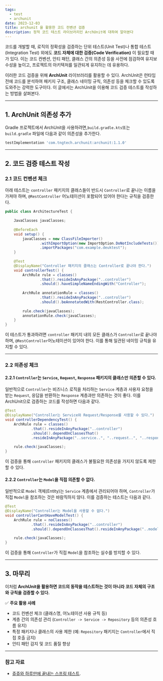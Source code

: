 ```yaml
---
tags:
  - test
  - archunit
date: 2023-12-03
title: archunit 을 활용한 코드 컨벤션 검증
description: 정적 코드 테스트 라이브러리인 ArchUnit에 대하여 알아본다
---
```

코드를 개발할 때, 로직의 정확성을 검증하는 단위 테스트(Unit Test)나 통합 테스트(Integration Test) 외에도 **코드 자체에 대한 검증(Code Verification)** 이 필요할 때가 있다. 이는 코드 컨벤션, 안티 패턴, 클래스 간의 의존성 등을 사전에 점검하여 유지보수성을 높이고, 프로젝트의 아키텍처를 일관되게 유지하는 데 유용하다.

이러한 코드 검증을 위해 **ArchUnit** 라이브러리를 활용할 수 있다. ArchUnit은 런타임 전에 코드를 분석하여 패키지 구조, 클래스 네이밍 규칙, 의존성 등을 체크할 수 있도록 도와주는 강력한 도구이다. 이 글에서는 ArchUnit을 이용해 코드 검증 테스트를 작성하는 방법을 살펴본다.

---

## 1. ArchUnit 의존성 추가

Gradle 프로젝트에서 ArchUnit을 사용하려면,`build.gradle.kts`또는`build.gradle` 파일에 다음과 같이 의존성을 추가한다.

```gradle
testImplementation 'com.tngtech.archunit:archunit:1.1.0'
```

---

## 2. 코드 검증 테스트 작성

### 2.1 코드 컨벤션 체크

아래 테스트는 `controller` 패키지의 클래스들이 반드시 `Controller`로 끝나는 이름을 가져야 하며, `@RestController` 어노테이션이 포함되어 있어야 한다는 규칙을 검증한다.

```java
public class ArchitectureTest {  
    
    JavaClasses javaClasses;  
    
    @BeforeEach  
    void setup() {  
        javaClasses = new ClassFileImporter()  
                .withImportOption(new ImportOption.DoNotIncludeTests())  
                .importPackages("com.example.deuktest");  
    }  
    
    @Test  
    @DisplayName("Controller 패키지의 클래스는 Controller로 끝나야 한다.")  
    void controllerTest() {  
        ArchRule rule = classes()  
                .that().resideInAnyPackage("..controller")  
                .should().haveSimpleNameEndingWith("Controller");  
    
        ArchRule annotationRule = classes()  
                .that().resideInAnyPackage("..controller")  
                .should().beAnnotatedWith(RestController.class);  
    
        rule.check(javaClasses);  
        annotationRule.check(javaClasses);  
    }  
}
```

이 테스트가 통과하려면 `controller` 패키지 내의 모든 클래스가 `Controller`로 끝나야 하며, `@RestController`어노테이션이 있어야 한다. 이를 통해 일관된 네이밍 규칙을 유지할 수 있다.

---

### 2.2 의존성 체크

#### 2.2.1 `Controller`는 `Service`, `Request`, `Response` 패키지의 클래스만 의존할 수 있다.

일반적으로 `Controller`는 비즈니스 로직을 처리하는 `Service` 계층과 사용자 요청을 받는 `Request`, 응답을 반환하는 `Response` 계층과만 의존하는 것이 좋다. 이를 ArchUnit으로 검증하는 코드를 작성하면 다음과 같다.

```java
@Test  
@DisplayName("Controller는 Service와 Request/Response를 사용할 수 있다.")  
void controllerDependencyTest() {  
    ArchRule rule = classes()  
            .that().resideInAnyPackage("..controller")  
            .should().dependOnClassesThat()  
            .resideInAnyPackage("..service..", "..request..", "..response..");  
    
    rule.check(javaClasses);  
}
```

이 검증을 통해 `controller` 패키지의 클래스가 불필요한 의존성을 가지지 않도록 제한할 수 있다.

#### 2.2.2 `Controller`는 `Model`을 직접 의존할 수 없다.

일반적으로 `Model` 객체(Entity)는 `Service` 계층에서 관리되어야 하며, `Controller`가 직접 `Model`을 참조하는 것은 바람직하지 않다. 이를 검증하는 테스트는 다음과 같다.

```java
@Test  
@DisplayName("Controller는 Model을 사용할 수 없다.")  
void controllerCantHaveModelTest() {  
    ArchRule rule = noClasses()  
            .that().resideInAnyPackage("..controller")  
            .should().dependOnClassesThat().resideInAnyPackage("..model..");  
    
    rule.check(javaClasses);  
}
```

이 검증을 통해 `Controller`가 직접 `Model`을 참조하는 실수를 방지할 수 있다.

---

## 3. 마무리

이처럼 **ArchUnit을 활용하면 코드의 동작을 테스트하는 것이 아니라 코드 자체의 구조와 규칙을 검증할 수 있다.**

✅ **주요 활용 사례**

- 코드 컨벤션 체크 (클래스명, 어노테이션 사용 규칙 등)
- 계층 간의 의존성 관리 (`Controller -> Service -> Repository` 등의 의존성 흐름 유지)
- 특정 패키지나 클래스의 사용 제한 (예: `Repository` 패키지는 `Controller`에서 직접 호출 금지)
- 안티 패턴 감지 및 코드 품질 향상
    

---

### 참고 자료

- [쥬쥬와 하루만에 끝내는 스프링 테스트](https://www.inflearn.com/course/%EC%A5%AC%EC%A5%AC%EC%99%80-%ED%95%98%EB%A3%A8%EB%A7%8C%EC%97%90-%EB%81%9D%EB%82%B4%EB%8A%94-%EC%8A%A4%ED%94%84%EB%A7%81%ED%85%8C%EC%8A%A4%ED%8A%B8/dashboard).